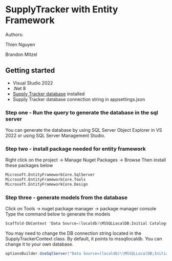 # SupplyTracker with Entity Framework
Authors:

Thien Nguyen

Brandon Mitzel

## Getting started

- Visual Studio 2022
- .Net 8
- [Supply Tracker database](SupplyTracker.sql) installed
- Supply Tracker database connection string in appsettings.json

### Step one - Run the query to generate the database in the sql server
You can generate the database by using SQL Server Object Explorer in VS 2022 or using SQL Server Management Studio.

### Step two - install package needed for entity framework
Right click on the project -> Manage Nuget Packages -> Browse
Then install these packages below
```bash
Microsoft.EntityFrameworkCore.SqlServer
Microsoft.EntityFrameworkCore.Tools
Microsoft.EntityFrameworkCore.Design
```

### Step three - generate models from the database
Click on Tools -> nuget package manager -> package manager console
Type the command below to generate the models
```csharp
Scaffold-DbContext 'Data Source=(localdb)\MSSQLLocalDB;Initial Catalog=SupplyTracker' Microsoft.EntityFrameworkCore.SqlServer
```

You may need to change the DB connection string located in the SupplyTrackerContext class.
By default, it points to mssqllocaldb. You can change it to your own database.
```csharp
optionsBuilder.UseSqlServer("Data Source=(localdb)\\MSSQLLocalDB;Initial Catalog=SupplyTracker");
```
